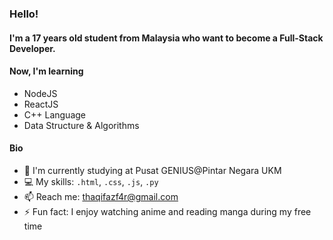 ### Hello!

#### I'm a 17 years old student from Malaysia who want to become a Full-Stack Developer.

#### Now, I'm learning
- NodeJS
- ReactJS
- C++ Language
- Data Structure & Algorithms

#### Bio
- 🏫 I'm currently studying at Pusat GENIUS@Pintar Negara UKM
- 💻 My skills: `.html`, `.css`, `.js`, `.py`
- 📫 Reach me: thaqifazf4r@gmail.com
- ⚡️ Fun fact: I enjoy watching anime and reading manga during my free time
